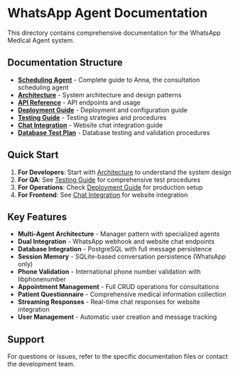 # WhatsApp Agent Documentation

This directory contains comprehensive documentation for the WhatsApp Medical Agent system.

## Documentation Structure

- **[Scheduling Agent](./SCHEDULING_AGENT.md)** - Complete guide to Anna, the consultation scheduling agent
- **[Architecture](./ARCHITECTURE.md)** - System architecture and design patterns
- **[API Reference](./API_REFERENCE.md)** - API endpoints and usage
- **[Deployment Guide](./DEPLOYMENT_GUIDE.md)** - Deployment and configuration guide
- **[Testing Guide](./TESTING_GUIDE.md)** - Testing strategies and procedures
- **[Chat Integration](./CHAT_INTEGRATION.md)** - Website chat integration guide
- **[Database Test Plan](./DB_TEST_PLAN.md)** - Database testing and validation procedures

## Quick Start

1. **For Developers**: Start with [Architecture](./ARCHITECTURE.md) to understand the system design
2. **For QA**: See [Testing Guide](./TESTING_GUIDE.md) for comprehensive test procedures
3. **For Operations**: Check [Deployment Guide](./DEPLOYMENT_GUIDE.md) for production setup
4. **For Frontend**: See [Chat Integration](./CHAT_INTEGRATION.md) for website integration

## Key Features

- **Multi-Agent Architecture** - Manager pattern with specialized agents
- **Dual Integration** - WhatsApp webhook and website chat endpoints
- **Database Integration** - PostgreSQL with full message persistence
- **Session Memory** - SQLite-based conversation persistence (WhatsApp only)
- **Phone Validation** - International phone number validation with libphonenumber
- **Appointment Management** - Full CRUD operations for consultations
- **Patient Questionnaire** - Comprehensive medical information collection
- **Streaming Responses** - Real-time chat responses for website integration
- **User Management** - Automatic user creation and message tracking

## Support

For questions or issues, refer to the specific documentation files or contact the development team.
